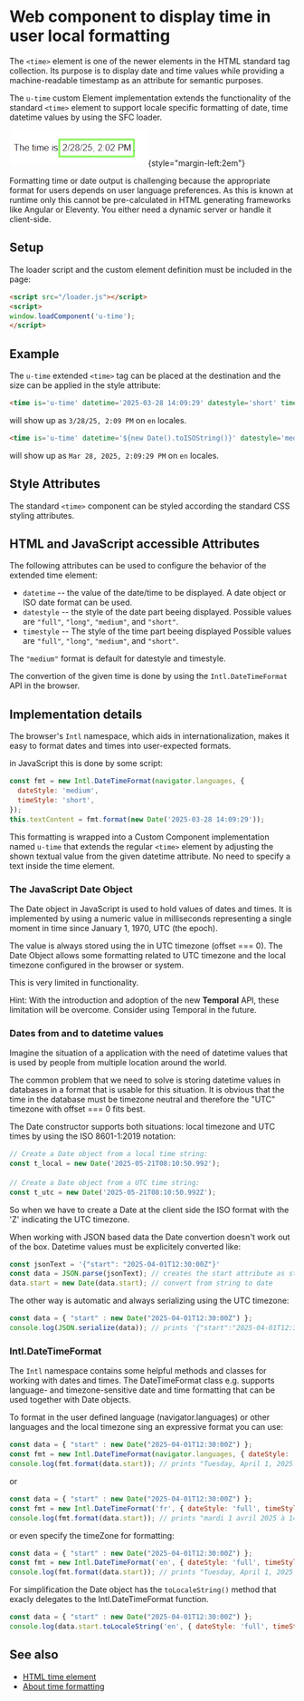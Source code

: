 # Web component to display time in user local formatting

The `<time>` element is one of the newer elements in the HTML standard tag collection. Its purpose is to display date and time
values while providing a machine-readable timestamp as an attribute for semantic purposes.

The `u-time` custom Element implementation extends the functionality of the standard `<time>` element to support locale
specific formatting of date, time datetime values by using the SFC loader.

![u-time component](./images/u-time.png){style="margin-left:2em"} 

Formatting time or date output is challenging because the appropriate format for users depends on user language preferences. As
this is known at runtime only this cannot be pre-calculated in HTML generating frameworks like Angular or Eleventy. You either
need a dynamic server or handle it client-side.

## Setup

The loader script and the custom element definition must be included in the page:

```html
<script src="/loader.js"></script>
<script>
window.loadComponent('u-time');
</script>
```


## Example

The `u-time` extended `<time>` tag can be placed at the destination and the size can be applied in the style attribute:

```html
<time is='u-time' datetime='2025-03-28 14:09:29' datestyle='short' timestyle='short'>2025-03-28 14:09:29</time>
```

will show up as `3/28/25, 2:09 PM` on `en` locales.

```html
<time is='u-time' datetime='${new Date().toISOString()}' datestyle='medium' timestyle='medium'>${new Date().toISOString()}</time>
```

will show up as `Mar 28, 2025, 2:09:29 PM` on `en` locales.


## Style Attributes

The standard `<time>` component can be styled according the standard CSS styling attributes.


## HTML and JavaScript accessible Attributes

The following attributes can be used to configure the behavior of the extended time element:

* `datetime` -- the value of the date/time to be displayed. A date object or ISO date format can be used.
* `datestyle` -- the style of the date part beeing displayed. Possible values are `"full"`, `"long"`, `"medium"`, and `"short"`.
* `timestyle` -- The style of the time part beeing displayed  Possible values are `"full"`, `"long"`, `"medium"`, and `"short"`.
<!-- * `timezone` -- The timezone to be used. The local timezone is used as default when undefined.  -->

The `"medium"` format is default for datestyle and timestyle.

The convertion of the given time is done by using the `Intl.DateTimeFormat` API in the browser.


## Implementation details

The browser's `Intl` namespace, which aids in internationalization, makes it easy to format dates and times into
user-expected formats.

in JavaScript this is done by some script:

``` js
const fmt = new Intl.DateTimeFormat(navigator.languages, {
  dateStyle: 'medium',
  timeStyle: 'short',
});
this.textContent = fmt.format(new Date('2025-03-28 14:09:29'));
```

This formatting is wrapped into a Custom Component implementation named `u-time` that extends the regular `<time>` element
by adjusting the shown textual value from the given datetime attribute. No need to specify a text inside the time element.


### The JavaScript Date Object

The Date object in JavaScript is used to hold values of dates and times. It is implemented by using a numeric value in
milliseconds representing a single moment in time since January 1, 1970, UTC (the epoch).

The value is always stored using the in UTC timezone (offset === 0). The Date Object allows some formatting related to UTC timezone
and the local timezone configured in the browser or system.

This is very limited in functionality.

Hint: With the introduction and adoption of the new **Temporal** API, these limitation will be overcome. Consider using Temporal in the future.


### Dates from and to datetime values

Imagine the situation of a application with the need of datetime values that is used by people from multiple location around the world.

The common problem that we need to solve is storing datetime values in databases in a format that is usable for this situation.
It is obvious that the time in the database must be timezone neutral and therefore the "UTC" timezone with offset === 0 fits
best.

The Date constructor supports both situations: local timezone and UTC times by using the ISO 8601-1:2019 notation:

``` js
// Create a Date object from a local time string:
const t_local = new Date('2025-05-21T08:10:50.992');

// Create a Date object from a UTC time string:
const t_utc = new Date('2025-05-21T08:10:50.992Z');
```

So when we have to create a Date at the client side the ISO format with the 'Z' indicating the UTC timezone.

When working with JSON based data the Date convertion doesn't work out of the box. Datetime values must be explicitely converted
like:

``` js
const jsonText = '{"start": "2025-04-01T12:30:00Z"}'
const data = JSON.parse(jsonText); // creates the start attribute as string 
data.start = new Date(data.start); // convert from string to date
```

The other way is automatic and always serializing using the UTC timezone:

``` js
const data = { "start" : new Date("2025-04-01T12:30:00Z") };
console.log(JSON.serialize(data)); // prints '{"start":"2025-04-01T12:30:00.000Z"}'
```


### Intl.DateTimeFormat

The `Intl` namespace contains some helpful methods and classes for working with dates and times. The DateTimeFormat class e.g.
supports language- and timezone-sensitive date and time formatting that can be used together with Date objects.

To format in the user defined language (navigator.languages) or other languages and the local timezone sing an expressive format
you can use:

``` js
const data = { "start" : new Date("2025-04-01T12:30:00Z") };
const fmt = new Intl.DateTimeFormat(navigator.languages, { dateStyle: 'full', timeStyle: 'full' });
console.log(fmt.format(data.start)); // prints "Tuesday, April 1, 2025 at 2:30:00 PM Central European Summer Time" for English in Germany
```

or

``` js
const data = { "start" : new Date("2025-04-01T12:30:00Z") };
const fmt = new Intl.DateTimeFormat('fr', { dateStyle: 'full', timeStyle: 'full' });
console.log(fmt.format(data.start)); // prints "mardi 1 avril 2025 à 14:30:00 heure d’été d’Europe centrale" for French in Germany 
```

or even specify the timeZone for formatting:

``` js
const data = { "start" : new Date("2025-04-01T12:30:00Z") };
const fmt = new Intl.DateTimeFormat('en', { dateStyle: 'full', timeStyle: 'full' , timeZone: 'Asia/Shanghai'});
console.log(fmt.format(data.start)); // prints "Tuesday, April 1, 2025 at 8:30:00 PM China Standard Time"
```

For simplification the Date object has the `toLocaleString()` method that exacly delegates to the Intl.DateTimeFormat function.

``` js
const data = { "start" : new Date("2025-04-01T12:30:00Z") };
console.log(data.start.toLocaleString('en', { dateStyle: 'full', timeStyle: 'full' , timeZone: 'Asia/Tokyo'}));
```


## See also

* [HTML time element](https://developer.mozilla.org/en-US/docs/Web/HTML/Element/time)
* [About time formatting](https://developer.mozilla.org/en-US/docs/Web/JavaScript/Reference/Global_Objects/Intl/DateTimeFormat/DateTimeFormat)

